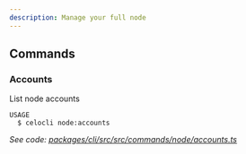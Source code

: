 ```yaml
---
description: Manage your full node
---
```


## Commands

### Accounts

List node accounts

```
USAGE
  $ celocli node:accounts
```

_See code: [packages/cli/src/src/commands/node/accounts.ts](https://github.com/celo-org/celo-monorepo/tree/master/packages/cli/src/src/commands/node/accounts.ts)_
